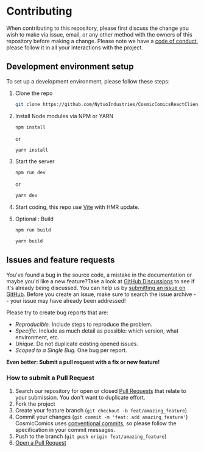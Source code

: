 # Contributing

When contributing to this repository, please first discuss the change you wish to make via issue, email, or any other method with the owners of this repository before making a change.
Please note we have a [code of conduct](CODE_OF_CONDUCT.md), please follow it in all your interactions with the project.

## Development environment setup

To set up a development environment, please follow these steps:

1. Clone the repo

   ```sh
   git clone https://github.com/NytuoIndustries/CosmicComicsReactClient
   ```
2. Install Node modules via NPM or YARN
   ```sh
   npm install
   ```
   or 
   ```sh
   yarn install
   ```
3. Start the server
   ```sh
   npm run dev
   ```
   or 
   ```sh
   yarn dev
   ```
4. Start coding, this repo use [Vite](https://vitejs.dev/) with HMR update.
5. Optional : Build
   ```sh
   npm run build
   ```
   ```sh
   yarn build
   ```

## Issues and feature requests

You've found a bug in the source code, a mistake in the documentation or maybe you'd like a new feature?Take a look at [GitHub Discussions](https://github.com/Nytuo/CosmicComics/discussions) to see if it's already being discussed.  You can help us by [submitting an issue on GitHub](https://github.com/NytuoIndustries/CosmicComicsReactClient/issues). Before you create an issue, make sure to search the issue archive -- your issue may have already been addressed!

Please try to create bug reports that are:

- _Reproducible._ Include steps to reproduce the problem.
- _Specific._ Include as much detail as possible: which version, what environment, etc.
- _Unique._ Do not duplicate existing opened issues.
- _Scoped to a Single Bug._ One bug per report.

**Even better: Submit a pull request with a fix or new feature!**

### How to submit a Pull Request

1. Search our repository for open or closed
   [Pull Requests](https://github.com/NytuoIndustries/CosmicComicsReactClient/pulls)
   that relate to your submission. You don't want to duplicate effort.
2. Fork the project
3. Create your feature branch (`git checkout -b feat/amazing_feature`)
4. Commit your changes (`git commit -m 'feat: add amazing_feature'`) CosmicComics uses [conventional commits](https://www.conventionalcommits.org), so please follow the specification in your commit messages.
5. Push to the branch (`git push origin feat/amazing_feature`)
6. [Open a Pull Request](https://github.com/NytuoIndustries/CosmicComicsReactClient/compare?expand=1)
